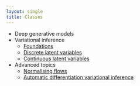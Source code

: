 ```yaml
---
layout: single
title: Classes
---
```


* Deep generative models
* Variational inference
    * [Foundations](https://github.com/vitutorial/VITutorial/blob/master/modules/M1_Basics/M1_Basics.pdf)
    * [Discrete latent variables](https://github.com/vitutorial/VITutorial/blob/master/modules/M3b_DGMs_DiscreteVariables/M3b_DGMs_DiscreteLatentVariables.pdf)
    * [Continuous latent variables](https://github.com/vitutorial/VITutorial/blob/master/modules/M3a_DGMs_ContinuousLatentVariables/M3a_DGMs_ContinuousLatentVariables.pdf)
* Advanced topics
    * [Normalising flows](https://github.com/vitutorial/VITutorial/blob/master/modules/M7_NormalisingFlows/M7_NormalisingFlows.pdf)
    * [Automatic differentiation variational inference](https://github.com/vitutorial/VITutorial/blob/master/modules/M6_ADVI/M6_ADVI.pdf)


